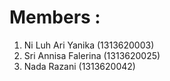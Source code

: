 # Members :
1. Ni Luh Ari Yanika (1313620003)
2. Sri Annisa Falerina (1313620025)
3. Nada Razani (1313620042)
